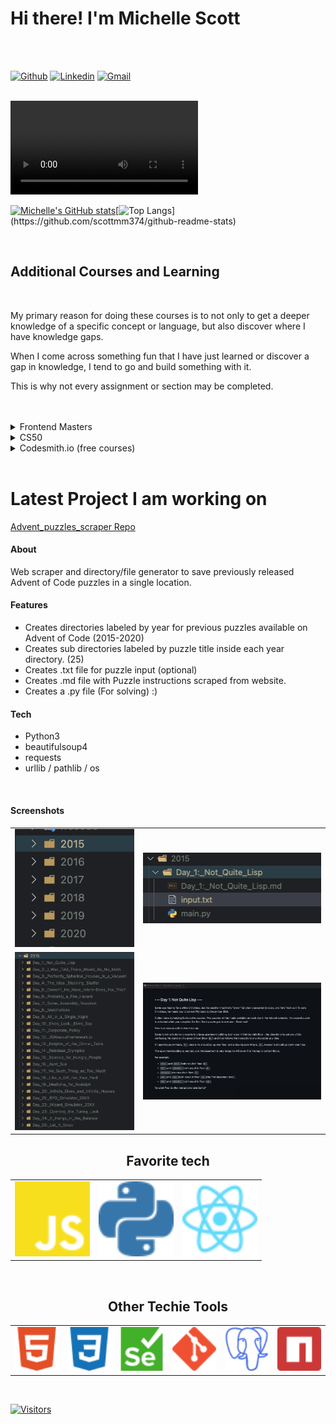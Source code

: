 

# Hi there! I'm Michelle Scott
<br>

<!-- [Humor Generated by](https://www.makeuseof.com/badges-that-will-supercharge-your-github-repository/) -->

<!-- ![Jokes Card](https://readme-jokes.vercel.app/api) -->

<br>

[![Github](https://img.shields.io/badge/-Github-000?style=flat&logo=Github&logoColor=white)](https://github.com/scottmm374)
[![Linkedin](https://img.shields.io/badge/-LinkedIn-blue?style=flat&logo=Linkedin&logoColor=white)](https://www.linkedin.com/in/scottmm374/)
[![Gmail](https://img.shields.io/badge/-Gmail-c14438?style=flat&logo=Gmail&logoColor=white)](mailto:scottmm374@gmail.com)
<br>
<!-- #### If your viewing from a mobile device, you are missing out on my awesome video below:)
Created in procreate on Ipad. 
This idea has gone though a few revisions. Making a profile webpage for myself has been a difficult task, not for lack of ideas, but too many. So I had a thought to just create a profile website that visitors could watch me build. 
I never got around to doing it.. (yet), but this gives a little insight into how my mind works sometimes :) -->
 <br>
 <video src='https://user-images.githubusercontent.com/45644361/201426613-06a30125-bc68-409c-bd70-697d2472d0ab.mp4'></video>
 <br>
 
[![Michelle's GitHub stats](https://github-readme-stats.vercel.app/api?username=scottmm374&theme=dracula&show_icons=true&include_all_commits=true&count_private=true&hide=stars,contribs,issues)](https://github.com/scottmm374/github-readme-stats)[![Top Langs](https://github-readme-stats.vercel.app/api/top-langs/?username=scottmm374&layout=compact&theme=dracula&hide=go,html,css&exclude_repo=github-readme-stats,Mscott-lectures,Practice-refresher,vscode-debug-visualizer,scottmm374.github.io,)](https://github.com/scottmm374/github-readme-stats)

<br>

## Additional Courses and Learning  
<br>
  <p>My primary reason for doing these courses is to not only to get a deeper knowledge of a specific concept or language, but also discover where I have knowledge gaps.</p>
<p>When I come across something fun that I have just learned or discover a gap in knowledge, I tend to go and build something with it.</p>
<p> This is why not every assignment or section may be completed. </p>
<br>
<br>
<details><summary>Frontend Masters</summary>
 <br>
 
[My Profile Frontend Masters](https://frontendmasters.com/u/scottmm374/)
<br>
 
<img width="1375" alt="Screenshot 2022-11-21 at 11 46 47 AM" src="https://user-images.githubusercontent.com/45644361/203112622-804dca4c-d70e-4eed-8bde-aa46106edd6d.png">
<img width="1219" alt="Screenshot 2022-11-21 at 11 47 08 AM" src="https://user-images.githubusercontent.com/45644361/203112654-72c35b2f-acbf-4943-8b17-1c8179a2d37f.png">
<img width="1224" alt="Screenshot 2022-11-21 at 11 47 21 AM" src="https://user-images.githubusercontent.com/45644361/203112686-6aab7139-2003-43dc-b6ba-5f95fb5859b7.png">
</details>

<details><summary>CS50</summary>
 <br>
 <div>
 <h2>CS50P Python</h2><br>
<img width="520" alt="Screenshot 2022-11-21 at 12 09 37 PM" src="https://user-images.githubusercontent.com/45644361/203118779-99817fc4-104e-447d-badc-36718527f734.png">
 </div>
 <div>
  <h2>CS50X Computer Science</h2>

 <img width="421" alt="Screenshot 2022-11-21 at 12 12 18 PM" src="https://user-images.githubusercontent.com/45644361/203118904-fda21fce-18ca-4e4d-99d9-83d5abf874c1.png">

 </details>
 <details>
  <summary>Codesmith.io (free courses)</summary>
  <br>
  <img width="644" alt="Screenshot 2022-11-21 at 12 14 04 PM" src="https://user-images.githubusercontent.com/45644361/203122856-9aaad077-534d-4bc3-afa6-8f9bf2f4f0e3.png">

 </details>
<br>

# Latest Project I am working on

[Advent_puzzles_scraper Repo](https://github.com/scottmm374/Advent_puzzles_scraper)

#### About
Web scraper and directory/file generator to save previously released Advent of Code puzzles in a single location. 

#### Features
- Creates directories labeled by year for previous puzzles available on Advent of Code (2015-2020)
- Creates sub directories labeled by puzzle title inside each year directory. (25)
- Creates .txt file for puzzle input (optional)
- Creates .md file with Puzzle instructions scraped from website.
- Creates a .py file (For solving) :)

#### Tech 
- Python3
- beautifulsoup4
- requests
- urllib / pathlib / os
<br>

#### Screenshots

<table width='100%' align='center'>
<tr>
<td><img src='images/year.png'></td>
<td><img src='images/puzzle_dir.png'></td>
</tr>
<tr>
<td><img src='images/sub_directories.png'></td>
<td><img src='images/sample_readme.png'></td>
</tr>
</table>
</div>


 <h2 align='center'>Favorite tech</h2>
<table width='100%' align='center'>
<tr>
<td><img src='images/icons/javascript.svg' width=120></td>
<td><img src='images/icons/python.svg' width=120></td>
<td><img src='images/icons/react.svg' width=120></td>
</tr>
</table>
<br>
 <h2 align='center'>Other Techie Tools</h2>
<table width='100%' align='center'>
<tr>
<td><img src='images/icons/html.svg' width=90></td>
<td><img src='images/icons/download.svg' width=90></td>
<td><img src='images/icons/selenium.svg' width=90></td>
<td><img src='images/icons/git.svg' width=90></td>
<td><img src='images/icons/postgresql.svg' width=90></td>
<td><img src='images/icons/npm.svg' width=90></td>
</tr>
</table>
<br>

[![Visitors](https://api.visitorbadge.io/api/visitors?path=scottmm374&label=Visitors&labelColor=%232ccce4&countColor=%23dce775&style=plastic&labelStyle=upper)](https://visitorbadge.io/status?path=scottmm374)

<!-- https://www.visitorbadge.io/  Get your badge here-->













